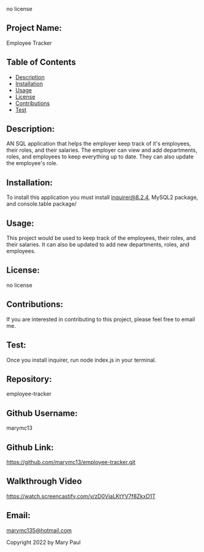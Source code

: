 no license

## Project Name:
Employee Tracker

## Table of Contents
* [Description](#description)
* [Installation](#installation)
* [Usage](#usage)
* [License](#license)
* [Contributions](#contributions)
* [Test](#test)

## Description:
AN SQL application that helps the employer keep track of it's employees, their roles, and their salaries.  The employer can view and add departments, roles, and employees to keep everything up to date. They can also update the employee's role.

## Installation:
To install this application you must install inquirer@8.2.4, MySQL2 package, and console.table package/

## Usage:
This project would be used to keep track of the employees, their roles, and their salaries.  It can also be updated to     add new departments, roles, and employees.

## License:
no license

## Contributions:
If you are interested in contributing to this project, please feel free to email me.

## Test:
Once you install inquirer, run node index.js in your terminal.

## Repository:
employee-tracker

## Github Username:
marymc13

## Github Link:
https://github.com/marymc13/employee-tracker.git

## Walkthrough Video
https://watch.screencastify.com/v/zD0ViaLKtYV7f8ZkxD1T

## Email:
marymc135@hotmail.com

Copyright 2022 by Mary Paul
